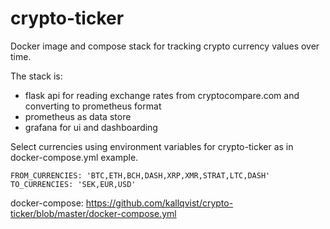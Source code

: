 # crypto-ticker

Docker image and compose stack for tracking crypto currency values over time.

The stack is:
- flask api for reading exchange rates from cryptocompare.com and converting to prometheus format
- prometheus as data store
- grafana for ui and dashboarding

Select currencies using environment variables for crypto-ticker as in docker-compose.yml example.

```
FROM_CURRENCIES: 'BTC,ETH,BCH,DASH,XRP,XMR,STRAT,LTC,DASH'
TO_CURRENCIES: 'SEK,EUR,USD'
```

docker-compose: https://github.com/kallqvist/crypto-ticker/blob/master/docker-compose.yml
